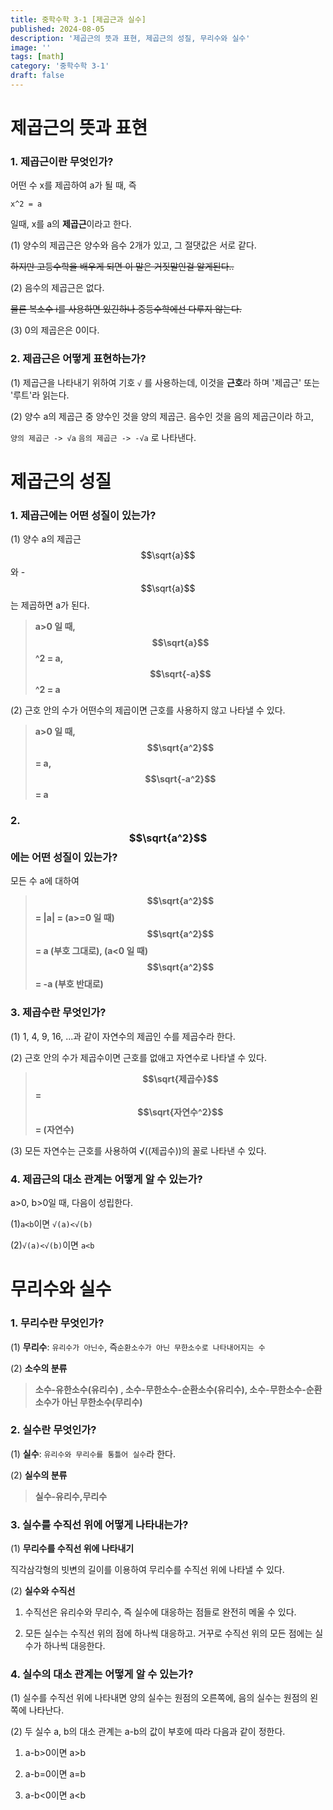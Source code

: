 ```yaml
---
title: 중학수학 3-1 [제곱근과 실수]
published: 2024-08-05
description: '제곱근의 뜻과 표현, 제곱근의 성질, 무리수와 실수'
image: ''
tags: [math]
category: '중학수학 3-1'
draft: false 
---
```


# 제곱근의 뜻과 표현 
### 1. 제곱근이란 무엇인가?
어떤 수 x를 제곱하여 a가 될 때, 즉

```x^2 = a```

일때, x를 a의 **제곱근**이라고 한다.

(1) 양수의 제곱근은 양수와 음수 2개가 있고, 그 절댓값은 서로 같다.

~~하지만 고등수학을 배우게 되면 이 말은 거짓말인걸 알게된다..~~

(2) 음수의 제곱근은 없다.

~~물론 복소수 i를 사용하면 있긴하나 중등수학에선 다루지 않는다.~~

(3) 0의 제곱은은 0이다.

### 2. 제곱근은 어떻게 표현하는가?
(1) 제곱근을 나타내기 위하여 기호 ```√``` 를 사용하는데, 이것을 **근호**라 하며 '제곱근' 또는 '루트'라 읽는다.

(2) 양수 a의 제곱근 중 양수인 것을 양의 제곱근. 음수인 것을 음의 제곱근이라 하고,

```양의 제곱근 -> √a``` ```음의 제곱근 -> -√a``` 로 나타낸다.

# 제곱근의 성질
### 1. 제곱근에는 어떤 성질이 있는가?
(1) 양수 a의 제곱근 $$\sqrt{a}$$ 와 -$$\sqrt{a}$$는 제곱하면 a가 된다.

>**a>0 일 때, $$\sqrt{a}$$^2 = a, $$\sqrt{-a}$$^2 = a**

(2) 근호 안의 수가 어떤수의 제곱이면 근호를 사용하지 않고 나타낼 수 있다.

>**a>0 일 때, $$\sqrt{a^2}$$ = a, $$\sqrt{-a^2}$$ = a**

### 2. $$\sqrt{a^2}$$에는 어떤 성질이 있는가?
모든 수 a에 대하여

>**$$\sqrt{a^2}$$ = |a| = (a>=0 일 때) $$\sqrt{a^2}$$ = a (부호 그대로), (a<0 일 때) $$\sqrt{a^2}$$ = -a (부호 반대로)**

### 3. 제곱수란 무엇인가?

(1) 1, 4, 9, 16, ...과 같이 자연수의 제곱인 수를 제곱수라 한다.

(2) 근호 안의 수가 제곱수이면 근호를 없애고 자연수로 나타낼 수 있다.

>**$$\sqrt{제곱수}$$ = $$\sqrt{자연수^2}$$ = (자연수)**

(3) 모든 자연수는 근호를 사용하여 √((제곱수))의 꼴로 나타낸 수 있다.

### 4. 제곱근의 대소 관계는 어떻게 알 수 있는가?
a>0, b>0일 때, 다음이 성립한다.

(1)```a<b```이면 ```√(a)<√(b)```

(2)```√(a)<√(b)```이면 ```a<b```

# 무리수와 실수
### 1. 무리수란 무엇인가?
(1) **무리수**: ```유리수가 아닌수```, 즉```순환소수가 아닌 무한소수로 나타내어지는 수```

(2) **소수의 분류**

>**소수-유한소수(유리수) , 소수-무한소수-순환소수(유리수), 소수-무한소수-순환소수가 아닌 무한소수(무리수)**

### 2. 실수란 무엇인가?
(1) **실수**: ```유리수와 무리수를 통틀어 실수```라 한다.

(2) **실수의 분류**

>**실수-유리수,무리수**

### 3. 실수를 수직선 위에 어떻게 나타내는가?
(1) **무리수를 수직선 위에 나타내기**

직각삼각형의 빗변의 길이를 이용하여 무리수를 수직선 위에 나타낼 수 있다.

(2) **실수와 수직선**

1. 수직선은 유리수와 무리수, 즉 실수에 대응하는 점들로 완전히 메울 수 있다.

2. 모든 실수는 수직선 위의 점에 하나씩 대응하고. 거꾸로 수직선 위의 모든 점에는 실수가 하나씩 대응한다.

### 4. 실수의 대소 관계는 어떻게 알 수 있는가?
(1) 실수를 수직선 위에 나타내면 양의 실수는 원점의 오른쪽에, 음의 실수는 원점의 왼쪽에 나타난다.

(2) 두 실수 a, b의 대소 관계는 a-b의 값이 부호에 따라 다음과 같이 정한다.

1. a-b>0이면 a>b

2. a-b=0이면 a=b

3. a-b<0이면 a<b